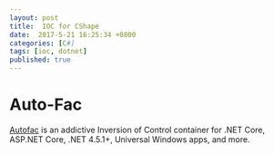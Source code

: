 ```yaml
---
layout: post
title:  IOC for CShape
date:  2017-5-21 16:25:34 +0800
categories: [C#]
tags: [ioc, dotnet]
published: true
---
```


# Auto-Fac

[Autofac](https://autofac.org/) is an addictive Inversion of Control container for .NET Core, ASP.NET Core, .NET 4.5.1+, Universal Windows apps, and more.






